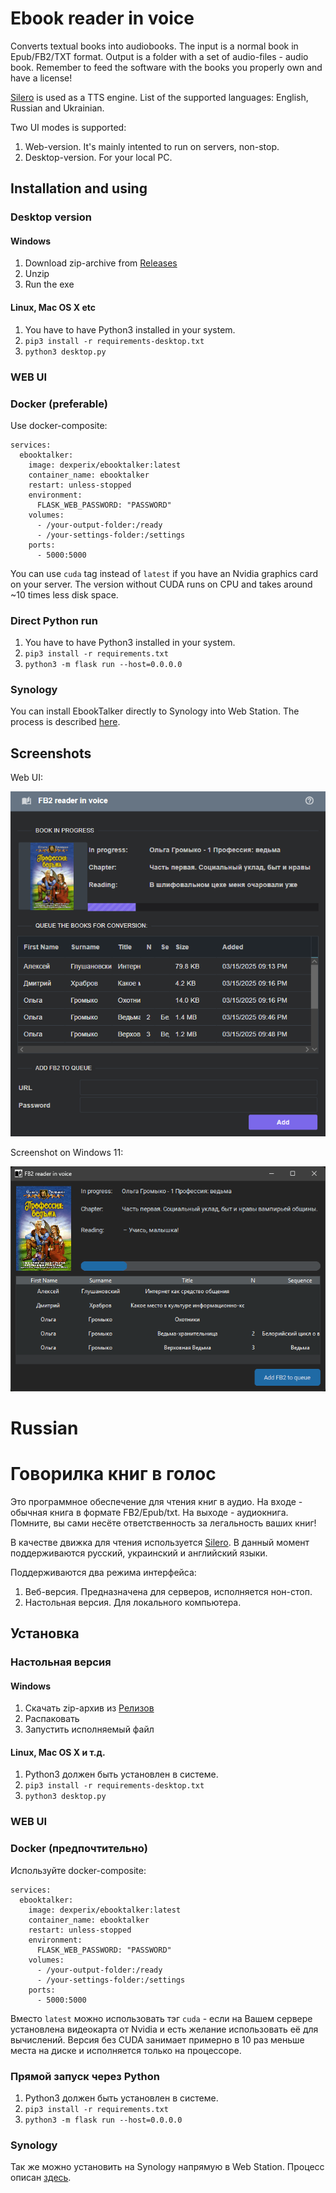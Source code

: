 Ebook reader in voice
=====================

Converts textual books into audiobooks. The input is a normal book in Epub/FB2/TXT format. Output is a folder with a set of audio-files - audio book. Remember to feed the software with the books you properly own and have a license!

[Silero](https://github.com/snakers4/silero-models) is used as a TTS engine. List of the supported languages: English, Russian and Ukrainian.

Two UI modes is supported:

1. Web-version. It's mainly intented to run on servers, non-stop.
2. Desktop-version. For your local PC.


## Installation and using


### Desktop version

#### Windows

1. Download zip-archive from [Releases](https://github.com/DeXP/EbookTalker/releases/latest)
2. Unzip
3. Run the exe

#### Linux, Mac OS X etc

1. You have to have Python3 installed in your system.
2. `pip3 install -r requirements-desktop.txt`
3. `python3 desktop.py`


### WEB UI

### Docker (preferable)

Use docker-composite:

```
services:
  ebooktalker:
    image: dexperix/ebooktalker:latest
    container_name: ebooktalker
    restart: unless-stopped
    environment:
      FLASK_WEB_PASSWORD: "PASSWORD"
    volumes:
      - /your-output-folder:/ready
      - /your-settings-folder:/settings
    ports:
      - 5000:5000
```

You can use `cuda` tag instead of `latest` if you have an Nvidia graphics card on your server. The version without CUDA runs on CPU and takes around ~10 times less disk space.


### Direct Python run

1. You have to have Python3 installed in your system.
2. `pip3 install -r requirements.txt`
3. `python3 -m flask run --host=0.0.0.0`

### Synology

You can install EbookTalker directly to Synology into Web Station. The process is described [here](https://medium.com/@rizqinur2010/deploying-python-flask-in-synology-dsm-7-without-docker-d99f1603bc87).


## Screenshots

Web UI:

![Web screenshot](info/screenshot-en.png)

Screenshot on Windows 11:

![Win64 screenshot](info/screenshot-win64-en.png)



# Russian

Говорилка книг в голос
=====================

Это программное обеспечение для чтения книг в аудио. На входе - обычная книга в формате FB2/Epub/txt. На выходе - аудиокнига. Помните, вы сами несёте ответственность за легальность ваших книг!

В качестве движка для чтения используется [Silero](https://github.com/snakers4/silero-models). В данный момент поддерживаются русский, украинский и английский языки.

Поддерживаются два режима интерфейса:

1. Веб-версия. Предназначена для серверов, исполняется нон-стоп.
2. Настольная версия. Для локального компьютера.




## Установка


### Настольная версия

#### Windows

1. Скачать zip-архив из [Релизов](https://github.com/DeXP/EbookTalker/releases/latest)
2. Распаковать
3. Запустить исполняемый файл

#### Linux, Mac OS X и т.д.

1. Python3 должен быть установлен в системе.
2. `pip3 install -r requirements-desktop.txt`
3. `python3 desktop.py`


### WEB UI

### Docker (предпочтительно)

Используйте docker-composite:

```
services:
  ebooktalker:
    image: dexperix/ebooktalker:latest
    container_name: ebooktalker
    restart: unless-stopped
    environment:
      FLASK_WEB_PASSWORD: "PASSWORD"
    volumes:
      - /your-output-folder:/ready
      - /your-settings-folder:/settings
    ports:
      - 5000:5000
```

Вместо `latest` можно использовать тэг `cuda` - если на Вашем сервере установлена видеокарта от Nvidia и есть желание использовать её для вычислений. Версия без CUDA занимает примерно в 10 раз меньше места на диске и исполняется только на процессоре.


### Прямой запуск через Python

1. Python3 должен быть установлен в системе.
2. `pip3 install -r requirements.txt`
3. `python3 -m flask run --host=0.0.0.0`

### Synology

Так же можно установить на Synology напрямую в Web Station. Процесс описан [здесь](https://medium.com/@rizqinur2010/deploying-python-flask-in-synology-dsm-7-without-docker-d99f1603bc87).
